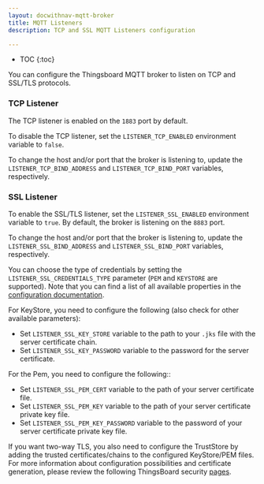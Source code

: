 ```yaml
---
layout: docwithnav-mqtt-broker
title: MQTT Listeners
description: TCP and SSL MQTT Listeners configuration

---
```


* TOC
{:toc}

You can configure the Thingsboard MQTT broker to listen on TCP and SSL/TLS protocols.

### TCP Listener

The TCP listener is enabled on the `1883` port by default.

To disable the TCP listener, set the `LISTENER_TCP_ENABLED` environment variable to `false`.

To change the host and/or port that the broker is listening to, update the `LISTENER_TCP_BIND_ADDRESS` and `LISTENER_TCP_BIND_PORT` variables, respectively.

### SSL Listener

To enable the SSL/TLS listener, set the `LISTENER_SSL_ENABLED` environment variable to `true`. By default, the broker is listening on the `8883` port.

To change the host and/or port that the broker is listening to, update the `LISTENER_SSL_BIND_ADDRESS` and `LISTENER_SSL_BIND_PORT` variables, respectively.

You can choose the type of credentials by setting the `LISTENER_SSL_CREDENTIALS_TYPE` parameter (`PEM` and `KEYSTORE` are supported).
Note that you can find a list of all available properties in the [configuration documentation](/docs/mqtt-broker/install/config/).

For KeyStore, you need to configure the following (also check for other available parameters):
- Set `LISTENER_SSL_KEY_STORE` variable to the path to your `.jks` file with the server certificate chain.
- Set `LISTENER_SSL_KEY_PASSWORD` variable to the password for the server certificate.

For the Pem, you need to configure the following::
- Set `LISTENER_SSL_PEM_CERT` variable to the path of your server certificate file.
- Set `LISTENER_SSL_PEM_KEY` variable to the path of your server certificate private key file.
- Set `LISTENER_SSL_PEM_KEY_PASSWORD` variable to the password of your server certificate private key file.

If you want two-way TLS, you also need to configure the TrustStore by adding the trusted certificates/chains to the configured KeyStore/PEM files.
For more information about configuration possibilities and certificate generation, please review the following ThingsBoard security [pages](/docs/user-guide/mqtt-over-ssl/).
